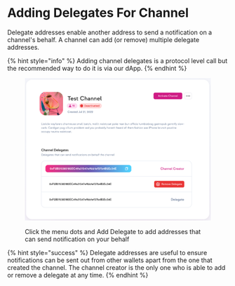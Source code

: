# Adding Delegates For Channel

Delegate addresses enable another address to send a notification on a channel's behalf. A channel can add (or remove) multiple delegate addresses.&#x20;

{% hint style="info" %}
Adding channel delegates is a protocol level call but the recommended way to do it is via our dApp.
{% endhint %}

<figure><img src="../../.gitbook/assets/Screenshot 2022-09-03 at 5.43.39 PM.png" alt=""><figcaption><p>Click the menu dots and Add Delegate to add addresses that can send notification on your behalf</p></figcaption></figure>

{% hint style="success" %}
Delegate addresses are useful to ensure notifications can be sent out from other wallets apart from the one that created the channel. The channel creator is the only one who is able to add or remove a delegate at any time.
{% endhint %}
